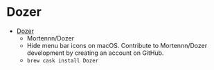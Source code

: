 # Dozer
- [Dozer](https://github.com/Mortennn/Dozer)
  -  Mortennn/Dozer
  - Hide menu bar icons on macOS. Contribute to Mortennn/Dozer development by creating an account on GitHub.
  - `brew cask install Dozer`

